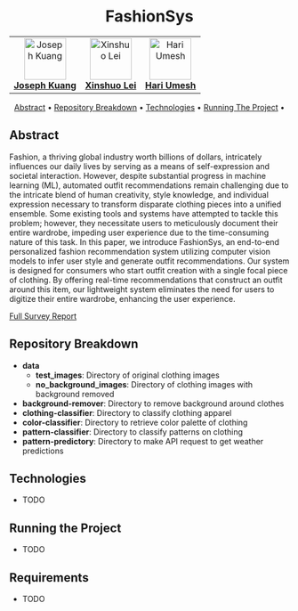 <h1 align="center">
  FashionSys
  </br>
</h1>

<table align="center">
  <tr>
    <td align="center"><a href="https://www.linkedin.com/in/josephjkuang/"><img src="https://media.licdn.com/dms/image/C4D03AQGFVwZ0C7P67g/profile-displayphoto-shrink_800_800/0/1604452238747?e=1715212800&v=beta&t=sG_8YcDOjoheIdEWsdsGkb_UjtiKK26FdSCD0d9lz2A" width="75px;" height="75px;" alt="Joseph Kuang"/><br /><b>Joseph Kuang</b></a><br /></td>
    <td align="center"><a href="https://www.linkedin.com/in/hari-umesh/"><img src="https://media.licdn.com/dms/image/D5603AQEyrZBXaUVgxA/profile-displayphoto-shrink_400_400/0/1684190603277?e=1715212800&v=beta&t=PQrYYrT8mG9sfeW19inRA5R-yQMFRZWJZ0ZaYGoLEvg" width="75px;" alt="Xinshuo Lei"/><br /><b>Xinshuo Lei</b></a><br /></td>
    <td align="center"><a href="https://www.linkedin.com/in/xinshuo-lei/"><img src="https://media.licdn.com/dms/image/D5603AQH11g4qwMuuCA/profile-displayphoto-shrink_400_400/0/1678575660367?e=1715212800&v=beta&t=KAhmVu6gR2dWvxED9gDdgC0vOVe3f4oB7HDytCGvlek" width="75px;" alt="Hari Umesh"/><br /><b>Hari Umesh</b></a><br /></td>
    </tr>
</table>

<p align="center">
  <a href="#abstract">Abstract</a> •
  <a href="#repository-breakdown">Repository Breakdown</a> •
  <a href="#technologies">Technologies</a> •
  <a href="#running-the-project">Running The Project</a> •
</p>

## Abstract

Fashion, a thriving global industry worth billions of dollars, intricately influences our daily lives by serving as a means of self-expression and societal interaction. However, despite substantial progress in machine learning (ML), automated outfit recommendations remain challenging due to the intricate blend of human creativity, style knowledge, and individual expression necessary to transform disparate clothing pieces into a unified ensemble. Some existing tools and systems have attempted to tackle this problem; however, they necessitate users to meticulously document their entire wardrobe, impeding user experience due to the time-consuming nature of this task. In this paper, we introduce FashionSys, an end-to-end personalized fashion recommendation system utilizing computer vision models to infer user style and generate outfit recommendations. Our system is designed for consumers who start outfit creation with a single focal piece of clothing. By offering real-time recommendations that construct an outfit around this item, our lightweight system eliminates the need for users to digitize their entire wardrobe, enhancing the user experience.

[Full Survey Report](https://github.com/josephjkuang/FashionSys/blob/main/docs/Survey.pdf) </br>

## Repository Breakdown

- **data**
  - **test_images**: Directory of original clothing images
  - **no_background_images**: Directory of clothing images with background removed
- **background-remover**: Directory to remove background around clothes
- **clothing-classifier**: Directory to classify clothing apparel
- **color-classifier**: Directory to retrieve color palette of clothing
- **pattern-classifier**: Directory to classify patterns on clothing
- **pattern-predictory**: Directory to make API request to get weather predictions

## Technologies

- TODO

## Running the Project

- TODO

## Requirements
 
- TODO
